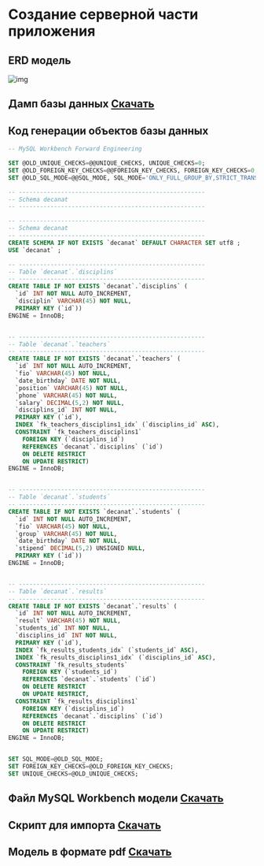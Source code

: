 # Создание серверной части приложения

## ERD модель


![img](http://localhost/Bonobo.Git.Server/Repository/d076735c-f6a0-4942-965f-d0c8985f3c2a/master/Raw/images/decanat.png)



## Дамп базы данных <a href ="http://localhost/Bonobo.Git.Server/Repository/d076735c-f6a0-4942-965f-d0c8985f3c2a/master/Raw/dump.sql">Скачать</a>

## Код генерации объектов базы данных

```sql
-- MySQL Workbench Forward Engineering

SET @OLD_UNIQUE_CHECKS=@@UNIQUE_CHECKS, UNIQUE_CHECKS=0;
SET @OLD_FOREIGN_KEY_CHECKS=@@FOREIGN_KEY_CHECKS, FOREIGN_KEY_CHECKS=0;
SET @OLD_SQL_MODE=@@SQL_MODE, SQL_MODE='ONLY_FULL_GROUP_BY,STRICT_TRANS_TABLES,NO_ZERO_IN_DATE,NO_ZERO_DATE,ERROR_FOR_DIVISION_BY_ZERO,NO_ENGINE_SUBSTITUTION';

-- -----------------------------------------------------
-- Schema decanat
-- -----------------------------------------------------

-- -----------------------------------------------------
-- Schema decanat
-- -----------------------------------------------------
CREATE SCHEMA IF NOT EXISTS `decanat` DEFAULT CHARACTER SET utf8 ;
USE `decanat` ;

-- -----------------------------------------------------
-- Table `decanat`.`disciplins`
-- -----------------------------------------------------
CREATE TABLE IF NOT EXISTS `decanat`.`disciplins` (
  `id` INT NOT NULL AUTO_INCREMENT,
  `disciplin` VARCHAR(45) NOT NULL,
  PRIMARY KEY (`id`))
ENGINE = InnoDB;


-- -----------------------------------------------------
-- Table `decanat`.`teachers`
-- -----------------------------------------------------
CREATE TABLE IF NOT EXISTS `decanat`.`teachers` (
  `id` INT NOT NULL AUTO_INCREMENT,
  `fio` VARCHAR(45) NOT NULL,
  `date_birthday` DATE NOT NULL,
  `position` VARCHAR(45) NOT NULL,
  `phone` VARCHAR(45) NOT NULL,
  `salary` DECIMAL(5,2) NOT NULL,
  `disciplins_id` INT NOT NULL,
  PRIMARY KEY (`id`),
  INDEX `fk_teachers_disciplins1_idx` (`disciplins_id` ASC),
  CONSTRAINT `fk_teachers_disciplins1`
    FOREIGN KEY (`disciplins_id`)
    REFERENCES `decanat`.`disciplins` (`id`)
    ON DELETE RESTRICT
    ON UPDATE RESTRICT)
ENGINE = InnoDB;


-- -----------------------------------------------------
-- Table `decanat`.`students`
-- -----------------------------------------------------
CREATE TABLE IF NOT EXISTS `decanat`.`students` (
  `id` INT NOT NULL AUTO_INCREMENT,
  `fio` VARCHAR(45) NOT NULL,
  `group` VARCHAR(45) NOT NULL,
  `date_birthday` DATE NOT NULL,
  `stipend` DECIMAL(5,2) UNSIGNED NULL,
  PRIMARY KEY (`id`))
ENGINE = InnoDB;


-- -----------------------------------------------------
-- Table `decanat`.`results`
-- -----------------------------------------------------
CREATE TABLE IF NOT EXISTS `decanat`.`results` (
  `id` INT NOT NULL AUTO_INCREMENT,
  `result` VARCHAR(45) NOT NULL,
  `students_id` INT NOT NULL,
  `disciplins_id` INT NOT NULL,
  PRIMARY KEY (`id`),
  INDEX `fk_results_students_idx` (`students_id` ASC),
  INDEX `fk_results_disciplins1_idx` (`disciplins_id` ASC),
  CONSTRAINT `fk_results_students`
    FOREIGN KEY (`students_id`)
    REFERENCES `decanat`.`students` (`id`)
    ON DELETE RESTRICT
    ON UPDATE RESTRICT,
  CONSTRAINT `fk_results_disciplins1`
    FOREIGN KEY (`disciplins_id`)
    REFERENCES `decanat`.`disciplins` (`id`)
    ON DELETE RESTRICT
    ON UPDATE RESTRICT)
ENGINE = InnoDB;


SET SQL_MODE=@OLD_SQL_MODE;
SET FOREIGN_KEY_CHECKS=@OLD_FOREIGN_KEY_CHECKS;
SET UNIQUE_CHECKS=@OLD_UNIQUE_CHECKS;


```
## Файл MySQL Workbench модели <a href = "/decanat.mwb">Скачать</a>

## Скрипт для импорта <a href = "./load data.sql">Скачать</a>

## Модель в формате pdf <a href = "./decanat.pdf">Скачать</a>